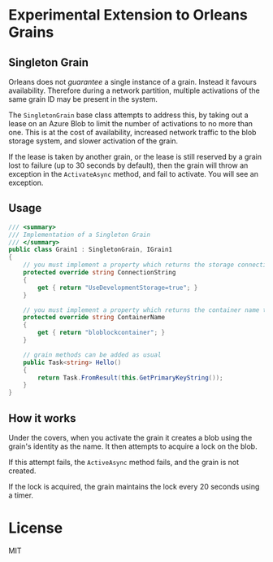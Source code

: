 # Experimental Extension to Orleans Grains

## Singleton Grain

Orleans does not _guarantee_ a single instance of a grain. Instead it favours availability. Therefore during a network partition, multiple activations of the same grain ID may be present in the system.

The `SingletonGrain` base class attempts to address this, by taking out a lease on an Azure Blob to limit the number of activations to no more than one. This is at the cost of availability, increased network traffic to the blob storage system, and slower activation of the grain. 

If the lease is taken by another grain, or the lease is still reserved by a grain lost to failure (up to 30 seconds by default), then the grain will throw an exception in the `ActivateAsync` method, and fail to activate. You will see an exception.

## Usage

```cs
/// <summary>
/// Implementation of a Singleton Grain
/// </summary>
public class Grain1 : SingletonGrain, IGrain1
{
    // you must implement a property which returns the storage connection string
    protected override string ConnectionString 
    {
        get { return "UseDevelopmentStorage=true"; } 
    }

    // you must implement a property which returns the container name to use for the blob locks
    protected override string ContainerName
    {
        get { return "bloblockcontainer"; }
    }

    // grain methods can be added as usual
    public Task<string> Hello()
    {
        return Task.FromResult(this.GetPrimaryKeyString());
    }
}
```

## How it works

Under the covers, when you activate the grain it creates a blob using the grain's identity as the name. It then attempts to acquire a lock on the blob.

If this attempt fails, the `ActiveAsync` method fails, and the grain is not created.

If the lock is acquired, the grain maintains the lock every 20 seconds using a timer.

# License

MIT